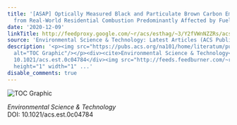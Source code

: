 ```yaml
---
title: '[ASAP] Optically Measured Black and Particulate Brown Carbon Emission Factors
  from Real-World Residential Combustion Predominantly Affected by Fuel Differences'
date: '2020-12-09'
linkTitle: http://feedproxy.google.com/~r/acs/esthag/~3/Y2fVWnNZZRs/acs.est.0c04784
source: 'Environmental Science & Technology: Latest Articles (ACS Publications)'
description: '<p><img src="https://pubs.acs.org/na101/home/literatum/publisher/achs/journals/content/esthag/0/esthag.ahead-of-print/acs.est.0c04784/20201208/images/medium/es0c04784_0004.gif"
  alt="TOC Graphic"/></p><div><cite>Environmental Science & Technology</cite></div><div>DOI:
  10.1021/acs.est.0c04784</div><img src="http://feeds.feedburner.com/~r/acs/esthag/~4/Y2fVWnNZZRs"
  height="1" width="1" ...'
disable_comments: true
---
```

<p><img src="https://pubs.acs.org/na101/home/literatum/publisher/achs/journals/content/esthag/0/esthag.ahead-of-print/acs.est.0c04784/20201208/images/medium/es0c04784_0004.gif" alt="TOC Graphic"/></p><div><cite>Environmental Science & Technology</cite></div><div>DOI: 10.1021/acs.est.0c04784</div><img src="http://feeds.feedburner.com/~r/acs/esthag/~4/Y2fVWnNZZRs" height="1" width="1" ...
